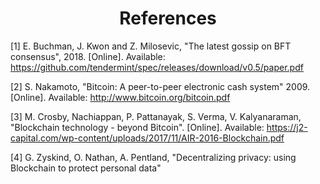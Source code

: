 <div align='center'> 
	<h1>References</h1>
</div>

[1]	E. Buchman, J. Kwon and Z. Milosevic, "The latest gossip on BFT consensus", 2018. [Online]. Available: <https://github.com/tendermint/spec/releases/download/v0.5/paper.pdf>

[2] S. Nakamoto, "Bitcoin: A peer-to-peer electronic cash system" 2009. [Online]. Available: <http://www.bitcoin.org/bitcoin.pdf> 

[3] M. Crosby, Nachiappan, P. Pattanayak, S. Verma, V. Kalyanaraman, "Blockchain technology - beyond Bitcoin". [Online]. Available: <https://j2-capital.com/wp-content/uploads/2017/11/AIR-2016-Blockchain.pdf>

[4] G. Zyskind, O. Nathan,  A. Pentland, "Decentralizing privacy: using Blockchain to protect personal data"
<!--stackedit_data:
eyJoaXN0b3J5IjpbLTU3NTYzNDg2MiwxMjUyNDY0OTIyLC0xNj
I1NjAxNDkxLC0xNTE2NTEzOTg5LC0yOTI1NzczOTNdfQ==
-->